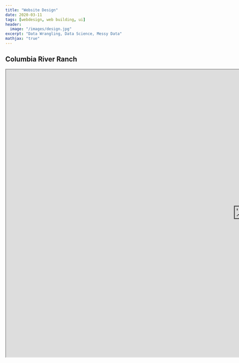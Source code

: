 ```yaml
---
title: "Website Design"
date: 2020-03-11
tags: [webdesign, web building, ui]
header:
  image: "/images/design.jpg"
excerpt: "Data Wrangling, Data Science, Messy Data"
mathjax: "true"
---
```


## Columbia River Ranch

<iframe src="https://www.columbiariverranch-inc.com/" width="1500px" height="900px" title="Columbia River Ranch"></iframe>
